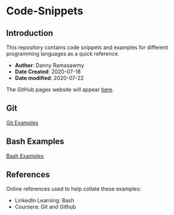 # Code-Snippets

## Introduction
This repository contains code snippets and examples for different programming languages as a quick reference.

- **Author**: Danny Ramasawmy
- **Date Created**: 2020-07-18
- **Date modified**: 2020-07-22

The GitHub pages website will appear [here](https://dannyramasawmy.github.io/Code-Snippets/). 

## Git
[Git Examples](./Git/git_notes.md)

## Bash Examples
[Bash Examples](./Bash/bash_notes)

## References
Online references used to help collate these examples:
- LinkedIn Learning: Bash 
- Coursera: Git and Github